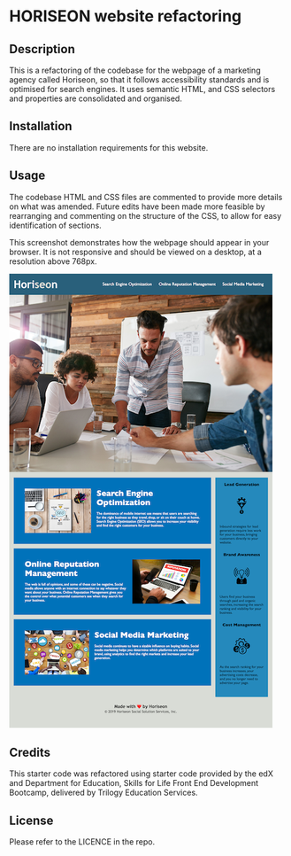 # HORISEON website refactoring 

## Description
This is a refactoring of the codebase for the webpage of a marketing agency called Horiseon, so that it follows accessibility standards and is optimised for search engines. It uses semantic HTML, and CSS selectors and properties are consolidated and organised. 

## Installation
There are no installation requirements for this website.

## Usage
The codebase HTML and CSS files are commented to provide more details on what was amended. Future edits have been made more feasible by rearranging and commenting on the structure of the CSS, to allow for easy identification of sections.

This screenshot demonstrates how the webpage should appear in your browser. It is not responsive and should be viewed on a desktop, at a resolution above 768px.

![this screenshot demonstrates how the website should display on a desktop](assets/horiseon-apperance.png)
    
## Credits
This starter code was refactored using starter code provided by the edX and Department for Education, Skills for Life Front End Development Bootcamp, delivered by Trilogy Education Services.

## License
Please refer to the LICENCE in the repo.


